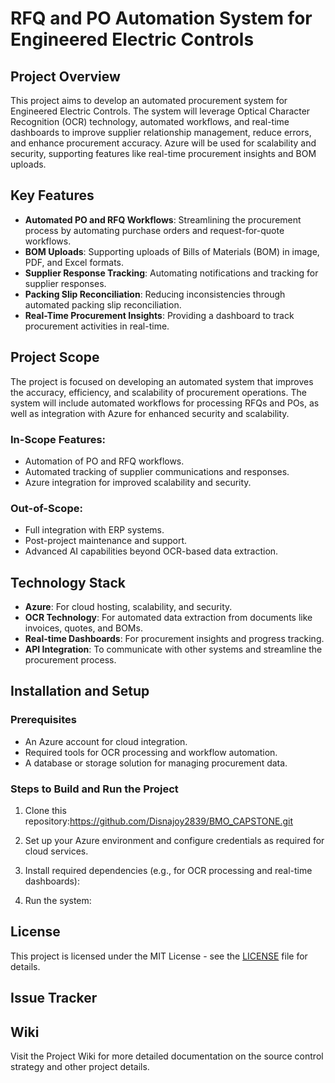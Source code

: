 # RFQ and PO Automation System for Engineered Electric Controls

## Project Overview
This project aims to develop an automated procurement system for Engineered Electric Controls. The system will leverage Optical Character Recognition (OCR) technology, automated workflows, and real-time dashboards to improve supplier relationship management, reduce errors, and enhance procurement accuracy. Azure will be used for scalability and security, supporting features like real-time procurement insights and BOM uploads.

## Key Features
- **Automated PO and RFQ Workflows**: Streamlining the procurement process by automating purchase orders and request-for-quote workflows.
- **BOM Uploads**: Supporting uploads of Bills of Materials (BOM) in image, PDF, and Excel formats.
- **Supplier Response Tracking**: Automating notifications and tracking for supplier responses.
- **Packing Slip Reconciliation**: Reducing inconsistencies through automated packing slip reconciliation.
- **Real-Time Procurement Insights**: Providing a dashboard to track procurement activities in real-time.

## Project Scope
The project is focused on developing an automated system that improves the accuracy, efficiency, and scalability of procurement operations. The system will include automated workflows for processing RFQs and POs, as well as integration with Azure for enhanced security and scalability.

### In-Scope Features:
- Automation of PO and RFQ workflows.
- Automated tracking of supplier communications and responses.
- Azure integration for improved scalability and security.

### Out-of-Scope:
- Full integration with ERP systems.
- Post-project maintenance and support.
- Advanced AI capabilities beyond OCR-based data extraction.

## Technology Stack
- **Azure**: For cloud hosting, scalability, and security.
- **OCR Technology**: For automated data extraction from documents like invoices, quotes, and BOMs.
- **Real-time Dashboards**: For procurement insights and progress tracking.
- **API Integration**: To communicate with other systems and streamline the procurement process.

## Installation and Setup

### Prerequisites
- An Azure account for cloud integration.
- Required tools for OCR processing and workflow automation.
- A database or storage solution for managing procurement data.

### Steps to Build and Run the Project
1. Clone this repository:https://github.com/Disnajoy2839/BMO_CAPSTONE.git 

2. Set up your Azure environment and configure credentials as required for cloud services.

3. Install required dependencies (e.g., for OCR processing and real-time dashboards):

4. Run the system:

## License
This project is licensed under the MIT License - see the [LICENSE](LICENSE) file for details.

## Issue Tracker


## Wiki
Visit the Project Wiki for more detailed documentation on the source control strategy and other project details.






